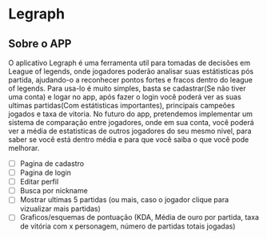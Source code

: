 # Legraph

## Sobre o APP

O aplicativo Legraph é uma ferramenta util para tomadas de decisões em League of legends, onde jogadores poderão analisar suas estátisticas pós partida, ajudando-o a reconhecer pontos fortes e fracos dentro do league of legends.
Para usa-lo é muito simples, basta se cadastrar(Se não tiver uma conta) e logar no app, após fazer o login você poderá ver as suas ultimas partidas(Com estátisticas importantes), principais campeões jogados e taxa de vitoria.
No futuro do app, pretendemos implementar um sistema de comparação entre jogadores, onde em sua conta, você poderá ver a média de estatisticas de outros jogadores do seu mesmo nivel, para saber se você está dentro média e para que você saiba o que você pode melhorar.

- [ ] Pagina de cadastro
- [ ] Pagina de login
- [ ] Editar perfil
- [ ] Busca por nickname
- [ ] Mostrar ultimas 5 partidas (ou mais, caso o jogador clique para vizualizar mais partidas)
- [ ] Graficos/esquemas de pontuação (KDA, Média de ouro por partida, taxa de vitória com x personagem, número de partidas totais jogadas)
